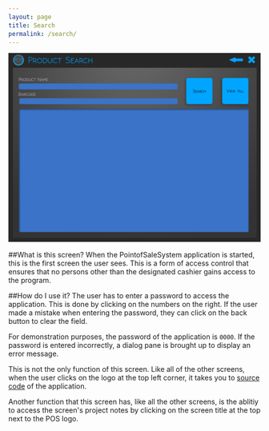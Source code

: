 ```yaml
---
layout: page
title: Search
permalink: /search/
---
```

![Search](/assets/SearchGUI.png)

##What is this screen?
When the PointofSaleSystem application is started, this is the first screen the user sees. This is a form of access control that ensures that no persons other than the designated cashier gains access to the program. 

##How do I use it?
The user has to enter a password to access the application. This is done by clicking on the numbers on the right. If the user made a mistake when entering the password, they can click on the back button to clear the field. 

For demonstration purposes, the password of the application is `0000`. If the password is entered incorrectly, a dialog pane is brought up to display an error message. 

This is not the only function of this screen. Like all of the other screens, when the user clicks on the logo at the top left corner, it takes you to [source code](https://github.com/iggnoreza/PointOfSaleSystem) of the application. 

Another function that this screen has, like all the other screens, is the ablitiy to access the screen's project notes by clicking on the screen title at the top next to the POS logo.